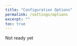 ```yaml
---
title: "Configuration Options"
permalink: /settings/options
excerpt: ""
toc: true
---
```


Not ready yet